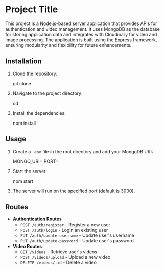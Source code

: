 # Project Title

This project is a Node.js-based server application that provides APIs for authentication and video management. It uses MongoDB as the database for storing application data and integrates with Cloudinary for video and image processing. The application is built using the Express framework, ensuring modularity and flexibility for future enhancements.

## Installation

1. Clone the repository:
   
   git clone <repository-url>
   
2. Navigate to the project directory:
   
   cd <project-directory>
   
3. Install the dependencies:
   
   npm install
   

## Usage

1. Create a `.env` file in the root directory and add your MongoDB URI:
   
   MONGO_URI=<your-mongodb-uri>
   PORT=<your-port>
   

2. Start the server:
   
   npm start
   

3. The server will run on the specified port (default is 3000).

## Routes

- **Authentication Routes**
  - `POST /auth/register` - Register a new user
  - `POST /auth/login` - Login an existing user
  - `PUT /auth/update-username` - Update user's username
  - `PUT /auth/update-password` - Update user's password
- **Video Routes**
  - `GET /videos` - Retrieve user's videos
  - `POST /videos/upload` - Upload a new video
  - `DELETE /videos/:id` - Delete a video

